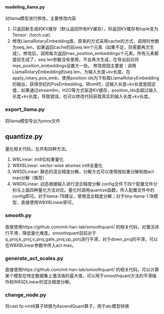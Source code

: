 #### modeling_llama.py

对llama模型进行修改，主要修改内容
1. 只返回新生成的KV缓存（默认返回所有KV缓存），将返回KV缓存有tuple变为Tensor（torch.cat）
2. 修改LlamaRotaryEmbedding类，原来的方式采用cache的方式，调用时参数为seq_len，如果返回cache的前seq len个元素（如果不足，则需要再次生成）。修改后，调用每次返回max_position_embeddings个元素。所有元素都提前生成了，seq len参数没有使用，不会再次生成，在导出前应将max_position_embeddings设置大一些。
	修改原因主要是：调用LlamaRotaryEmbedding的seq len，为输入长度+kv长度。在apply_rotary_pos_emb，使用position ids为下标取LlamaRotaryEmbedding的输出，获得世纪的PosEmbedding。转om时，这输入长度+kv长度是固定值，如果通过streamllm，H2O等方式驱逐KV缓存，position_ids会超过输入长度+kv长度，导致错误。也可以修改代码获取真实的输入长度+kv长度。

### export_llama.py

将llama模型导出为onnx文件

## quantize.py

量化相关代码，总共有四种方法。
1. W8Linear: int8仅权重量化
2. W8X8Linear: vector-wise absmax int8全量化
3. W8SDLinear: 静态的混合精度分解，分解方式可以使用按权重分解和按act max分解（推荐）
4. W8DXLinear: 动态根据输入进行混合精度分解
config文件下四个配置文件分别与上面四种量化方法对应。量化时调用quantize函数，传入配置文件中的config即可。对于llama-7B建议，使用混合精度分解；对于tiny-llama-1.1B模型，直接使用W8X8Linear即可。

### smooth.py

直接使用https://github.com/mit-han-lab/smoothquant/ 的相关代码，对激活进行平滑，降低量化难度。smoothquant目前对于q_proj,k_proj,v_proj,gate_proj,up_porj进行平滑，对于down_proj的平滑，可以在W8X8Linear参数中传入act max。

### generate_act_scales.py

直接使用https://github.com/mit-han-lab/smoothquant/ 的相关代码，可以计算某个模型在特定数据集上激活值的最大值，可以用于smoothquant方法的平滑操作和W8SDLinear的混合精度分解。

### change_node.py

将cast fp->int8算子转换为AscendQuant算子，用于atc模型转换


